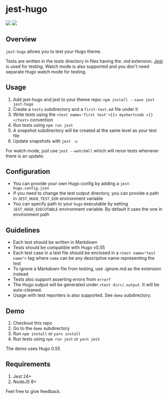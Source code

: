 # jest-hugo
[![](https://img.shields.io/npm/v/jest-hugo.svg)](https://www.npmjs.com/package/jest-hugo)
[![](https://img.shields.io/badge/license-MIT-yellow.svg)](https://github.com/manixate/jest-hugo/blob/master/LICENSE)

## Overview
`jest-hugo` allows you to test your Hugo theme.

Tests are written in the *tests* directory in files having the *.md* extension. [Jest](https://jestjs.io/) is used for testing. Watch mode is also supported and you don't need separate Hugo watch mode for testing.

## Usage
1. Add jest-hugo and jest to your theme repo: `npm install --save jest jest-hugo`
2. Create a `tests` subdirectory and a `first-test.md` file under it
3. Write tests using the `<test name='first test'>{{< myshortcode >}}</test>` convention
4. Run tests using `npm run jest`
5. A snapshot subdirectory will be created at the same level as your test file
6. Update snapshots with `jest -u`

For watch mode, just use `jest --watchAll` which will rerun tests whenever there is an update.

## Configuration
- You can provide your own Hugo config by adding a `jest-hugo.config.json`
- If you need to change the test output directory, you can provide a path in `JEST_HUGO_TEST_DIR` environment variable
- You can specify path to your `hugo` executable by setting `JEST_HUGO_EXECUTABLE` environment variable. By default it uses the one in environment path

## Guidelines
- Each test should be written in Markdown
- Tests should be compatible with Hugo v0.55
- Each test case in a test file should be enclosed in a `<test name="test name">` tag where `name` can be any descriptive name representing the test
- To ignore a Markdown file from testing, use *.ignore.md* as the extension instead
- Tests also support asserting errors from `errorf`
- The Hugo output will be generated under `<test dir>/.output`. It will be auto-cleaned.
- Usage with test reporters is also supported. See `demo` subdirectory.

## Demo
1. Checkout this repo
2. Go to the `demo` subdirectory
3. Run `npm install` or `yarn install`
4. Run tests using `npm run jest` or `yarn jest`

The demo uses Hugo 0.55

## Requirements
1. Jest 24+
2. NodeJS 8+

Feel free to give feedback.
